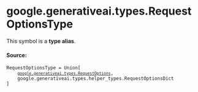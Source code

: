 <div itemscope itemtype="http://developers.google.com/ReferenceObject">
<meta itemprop="name" content="google.generativeai.types.RequestOptionsType" />
<meta itemprop="path" content="Stable" />
</div>

# google.generativeai.types.RequestOptionsType

<!-- Insert buttons and diff -->
This symbol is a **type alias**.



#### Source:

<pre class="devsite-click-to-copy prettyprint lang-py tfo-signature-link">
<code>RequestOptionsType = Union[
    <a href="../../../google/generativeai/types/RequestOptions.md"><code>google.generativeai.types.RequestOptions</code></a>,
    google.generativeai.types.helper_types.RequestOptionsDict
]
</code></pre>



<!-- Placeholder for "Used in" -->

